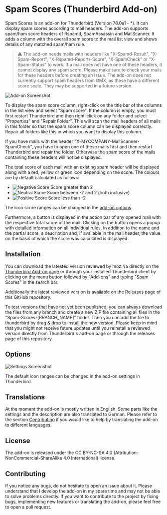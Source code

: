# Spam Scores (Thunderbird Add-on)

Spam Scores is an add-on for Thunderbird (Version 78.0a1 - \*). It can display spam scores according to mail headers. The add-on supports spam/ham score headers of Rspamd, SpamAssassin and MailScanner. It adds a column with the overall spam score to the mail list view and shows details of any matched spam/ham rule.

> :warning: The add-on needs mails with headers like "X-Spamd-Result", "X-Spam-Report", "X-Rspamd-Report/-Score", "X-SpamCheck" or "X-Spam-Status" to work. If a mail does not have one of these headers, it cannot display any spam score. Please make sure to check your mails for these headers before creating an issue. The add-on does not currently support spam headers from GMX, as these have a different score scale. They may be supported in a future version.

![Add-on Screenshot](https://raw.githubusercontent.com/friedPotat0/Spam-Scores/master/images/screenshot.jpg)

To display the spam score column, right-click on the title bar of the columns in the list view and select "Spam score". If the column is empty, you must first restart Thunderbird and then right-click on any folder and select "Properties" and "Repair Folder". This will scan the mail headers of all mails in this folder so that the spam score column can be displayed correctly. Repair all folders like this in which you want to display this column.

If you have mails with the header "X-MYCOMPANY-MailScanner-SpamCheck", you have to open one of these mails first and then restart Thunderbird and repair the folder. Otherwise the spam score of the mails containing these headers will not be displayed.

The total score of each mail with an existing spam header will be displayed along with a red, yellow or green icon depending on the score. The colours are by default calculated as follows:

- ![Negative Score](https://raw.githubusercontent.com/friedPotat0/Spam-Scores/master/images/score_negative.png) Score greater than 2
- ![Neutral Score](https://raw.githubusercontent.com/friedPotat0/Spam-Scores/master/images/score_neutral.png) Score between -2 and 2 (both inclusive)
- ![Positive Score](https://raw.githubusercontent.com/friedPotat0/Spam-Scores/master/images/score_positive.png) Score less than -2

The icon score ranges can be changed in the [add-on options](#options).

Furthermore, a button is displayed in the action bar of any opened mail with the respective total score of the mail. Clicking on the button opens a popup with detailed information on all individual rules. In addition to the name and the partial score, a description and, if available in the mail header, the value on the basis of which the score was calculated is displayed.

## Installation

You can download the latested version reviewed by moz://a directly on the [Thunderbird Add-on page](https://addons.thunderbird.net/de/thunderbird/addon/spam-scores/) or through your installed Thunderbird client by clicking on the menu button followed by "Add-ons" and typing "Spam Scores" in the search bar.

Additionally the latest reviewed version is available on the [Releases page](https://github.com/friedPotat0/Spam-Scores/releases) of this GitHub repository.

To test versions that have not yet been published, you can always download the files from any branch and create a new ZIP file containing all files in the "Spam-Scores-[BRANCH_NAME]" folder. Then you can add the file to thunderbird by drag & drop to install the new version. Please keep in mind that you might not receive future updates until you reinstall a reviewed version directly from Thunderbird's add-on page or through the releases page of this repository.

## Options

![Settings Screenshot](https://raw.githubusercontent.com/friedPotat0/Spam-Scores/master/images/screenshot_settings.jpg)

The default icon ranges can be changed in the add-on settings in Thunderbird.

## Translations

At the moment the add-on is mostly written in English. Some parts like the settings and the description are also translated to German. Please refer to the section [Contributing](#contributing) if you would like to help by translating the add-on to different languages.

## License

The add-on is released under the CC BY-NC-SA 4.0 (Attribution-NonCommercial-ShareAlike 4.0 International) license.

## Contributing

If you notice any bugs, do not hesitate to open an issue about it. Please understand that I develop the add-on in my spare time and may not be able to solve problems directly. If you want to contribute to the project by fixing bugs, implementing new features or translating the add-on, please feel free to open a pull request.
